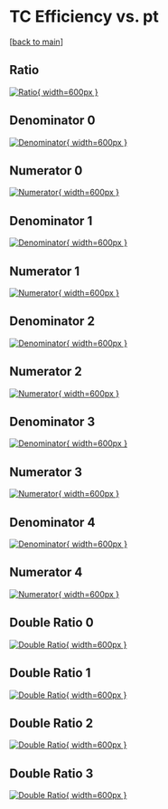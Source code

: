# TC Efficiency vs. pt

[[back to main](./)]



## Ratio

[![Ratio](../mtv/var/TC_vtr_13_-1_eff_pt.png){ width=600px }](../mtv/var/TC_vtr_13_-1_eff_pt.pdf)

## Denominator 0

[![Denominator](../mtv/den/TC_vtr_13_-1_eff_pt_den0.png){ width=600px }](../mtv/den/TC_vtr_13_-1_eff_pt_den0.pdf)

## Numerator 0

[![Numerator](../mtv/num/TC_vtr_13_-1_eff_pt_num0.png){ width=600px }](../mtv/num/TC_vtr_13_-1_eff_pt_num0.pdf)

## Denominator 1

[![Denominator](../mtv/den/TC_vtr_13_-1_eff_pt_den1.png){ width=600px }](../mtv/den/TC_vtr_13_-1_eff_pt_den1.pdf)

## Numerator 1

[![Numerator](../mtv/num/TC_vtr_13_-1_eff_pt_num1.png){ width=600px }](../mtv/num/TC_vtr_13_-1_eff_pt_num1.pdf)

## Denominator 2

[![Denominator](../mtv/den/TC_vtr_13_-1_eff_pt_den2.png){ width=600px }](../mtv/den/TC_vtr_13_-1_eff_pt_den2.pdf)

## Numerator 2

[![Numerator](../mtv/num/TC_vtr_13_-1_eff_pt_num2.png){ width=600px }](../mtv/num/TC_vtr_13_-1_eff_pt_num2.pdf)

## Denominator 3

[![Denominator](../mtv/den/TC_vtr_13_-1_eff_pt_den3.png){ width=600px }](../mtv/den/TC_vtr_13_-1_eff_pt_den3.pdf)

## Numerator 3

[![Numerator](../mtv/num/TC_vtr_13_-1_eff_pt_num3.png){ width=600px }](../mtv/num/TC_vtr_13_-1_eff_pt_num3.pdf)

## Denominator 4

[![Denominator](../mtv/den/TC_vtr_13_-1_eff_pt_den4.png){ width=600px }](../mtv/den/TC_vtr_13_-1_eff_pt_den4.pdf)

## Numerator 4

[![Numerator](../mtv/num/TC_vtr_13_-1_eff_pt_num4.png){ width=600px }](../mtv/num/TC_vtr_13_-1_eff_pt_num4.pdf)

## Double Ratio 0

[![Double Ratio](../mtv/ratio/TC_vtr_13_-1_eff_pt_ratio0.png){ width=600px }](../mtv/ratio/TC_vtr_13_-1_eff_pt_ratio0.pdf)

## Double Ratio 1

[![Double Ratio](../mtv/ratio/TC_vtr_13_-1_eff_pt_ratio1.png){ width=600px }](../mtv/ratio/TC_vtr_13_-1_eff_pt_ratio1.pdf)

## Double Ratio 2

[![Double Ratio](../mtv/ratio/TC_vtr_13_-1_eff_pt_ratio2.png){ width=600px }](../mtv/ratio/TC_vtr_13_-1_eff_pt_ratio2.pdf)

## Double Ratio 3

[![Double Ratio](../mtv/ratio/TC_vtr_13_-1_eff_pt_ratio3.png){ width=600px }](../mtv/ratio/TC_vtr_13_-1_eff_pt_ratio3.pdf)

